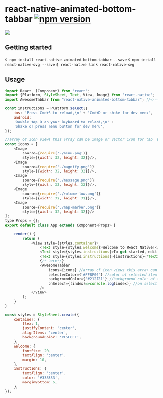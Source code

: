 
# react-native-animated-bottom-tabbar [![npm version](https://img.shields.io/npm/v/react-native-animated-bottom-tabbar.svg)](https://www.npmjs.com/package/react-native-animated-bottom-tabbar)
<img src="https://raw.githubusercontent.com/lvlrSajjad/react-native-animated-bottom-tabbar/master/videoshot.gif">

## Getting started

`$ npm install react-native-animated-bottom-tabbar --save`
`$ npm install react-native-svg --save`
`$ react-native link react-native-svg`

## Usage
```javascript
import React, {Component} from 'react';
import {Platform, StyleSheet, Text, View, Image} from 'react-native';
import AwesomeTabbar from "react-native-animated-bottom-tabbar"; //<-----------------import

const instructions = Platform.select({
    ios: 'Press Cmd+R to reload,\n' + 'Cmd+D or shake for dev menu',
    android:
    'Double tap R on your keyboard to reload,\n' +
    'Shake or press menu button for dev menu',
});

//array of icon views this array can be image or vector icon for tab  bar
const icons = [
    <Image
        source={require('./menu.png')}
        style={{width: 32, height: 32}}/>,
    <Image
        source={require('./magnify.png')}
        style={{width: 32, height: 32}}/>,
    <Image
        source={require('./message.png')}
        style={{width: 32, height: 32}}/>,
    <Image
        source={require('./volume-low.png')}
        style={{width: 32, height: 32}}/>,
    <Image
        source={require('./map-marker.png')}
        style={{width: 32, height: 32}}/>
];
type Props = {};
export default class App extends Component<Props> {

    render() {
        return (
            <View style={styles.container}>
                <Text style={styles.welcome}>Welcome to React Native!</Text>
                <Text style={styles.instructions}>To get started, edit App.js</Text>
                <Text style={styles.instructions}>{instructions}</Text>
                {/* here*/}
                <AwesomeTabbar
                    icons={icons} //array of icon views this array can be image or vector icon
                    selectedColor={'#FF8F00'} //color of selected item in tab bar
                    backgroundColor={'#212121'} //background color of tab bar
                    onSelect={(index)=>console.log(index)} //on select an item , index starts at 1 :-D
                />
            </View>
        );
    }
}

const styles = StyleSheet.create({
    container: {
        flex: 1,
        justifyContent: 'center',
        alignItems: 'center',
        backgroundColor: '#F5FCFF',
    },
    welcome: {
        fontSize: 20,
        textAlign: 'center',
        margin: 10,
    },
    instructions: {
        textAlign: 'center',
        color: '#333333',
        marginBottom: 5,
    },
});

```
